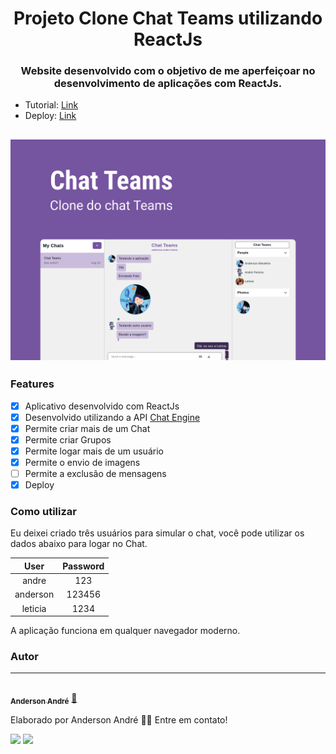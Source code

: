 <h1 align="center">
  Projeto Clone Chat Teams utilizando ReactJs
</h1>

<h3 align="center">
   Website desenvolvido com o objetivo de me aperfeiçoar no desenvolvimento de aplicações com ReactJs.
</h3>

<ul>
  <li>Tutorial: <a href="https://www.youtube.com/watch?v=jcOKU9f86XE&t=16s" target="_blank">Link</a></li>
  <li>Deploy: <a href="https://application-chat.netlify.app/" target="_blank">Link</a></li>
</ul>

<h2 align="center">
  <img alt="Demo" title="#Demo" src="https://github.com/Anderson-Andre-P/chat-application/blob/main/Demo.png">
</h2>


### Features

- [x] Aplicativo desenvolvido com ReactJs
- [x] Desenvolvido utilizando a API <a href="https://chatengine.io/" target="_blank">Chat Engine</a>
- [x] Permite criar mais de um Chat
- [x] Permite criar Grupos
- [x] Permite logar mais de um usuário
- [x] Permite o envio de imagens
- [ ] Permite a exclusão de mensagens
- [x] Deploy

### Como utilizar
<p>
  Eu deixei criado três usuários para simular o chat, você pode utilizar os dados abaixo para logar no Chat.
</p>

| User  |  Password  |
| :---: | :---: |
|  andre |  123 |
|  anderson |  123456 |
|  leticia |  1234 |

<p>
  A aplicação funciona em qualquer navegador moderno.
</p>


### Autor
---

<a href="https://www.linkedin.com/in/anderson-andre-pereira/">
 <img style="border-radius: 50%;" src="https://media-exp1.licdn.com/dms/image/C4D03AQFNJAFWZ2h5nA/profile-displayphoto-shrink_800_800/0/1606771778737?e=1629936000&v=beta&t=mh0jVEGG_fvkE16VwussiwgJdlbK9IkSGPIXMSPKstI" width="100px;" alt=""/>
 <br />
 <sub><b>Anderson André</b></sub></a> <a href="https://www.linkedin.com/in/anderson-andre-pereira/" title="LinkedIn">🚀</a>

Elaborado por Anderson André 👋🏽 Entre em contato!

 <div> 
  <a href = "mailto:andreandersoncaue.e@gmail.com"><img src="https://img.shields.io/badge/-Gmail-%23333?style=for-the-badge&logo=gmail&logoColor=white" target="_blank"></a>
  <a href="https://www.linkedin.com/in/anderson-andre-pereira/" target="_blank"><img src="https://img.shields.io/badge/-LinkedIn-%230077B5?style=for-the-badge&logo=linkedin&logoColor=white" target="_blank"></a> 
</div>
